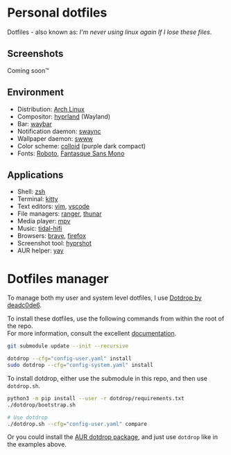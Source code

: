 # Personal dotfiles
Dotfiles - also known as: *I'm never using linux again If I lose these files*.

## Screenshots
Coming soon™

## Environment
- Distribution: [Arch Linux](https://www.archlinux.org/)
- Compositor: [hyprland](https://hyprland.org/) (Wayland)
- Bar: [waybar](https://github.com/Alexays/Waybar)
- Notification daemon: [swaync](https://github.com/ErikReider/SwayNotificationCenter)
- Wallpaper daemon: [swww](https://github.com/Horus645/swww)
- Color scheme: [colloid](https://github.com/vinceliuice/Colloid-gtk-theme) (purple dark compact)
- Fonts: [Roboto](https://fonts.google.com/specimen/Roboto), [Fantasque Sans Mono](https://github.com/belluzj/fantasque-sans)

## Applications
- Shell: [zsh](https://www.zsh.org/)
- Terminal: [kitty](https://sw.kovidgoyal.net/kitty/index.html)
- Text editors: [vim](http://www.vim.org/), [vscode](https://code.visualstudio.com/)
- File managers: [ranger](https://github.com/ranger/ranger), [thunar](https://docs.xfce.org/xfce/thunar/start)
- Media player: [mpv](https://mpv.io/)
- Music: [tidal-hifi](https://github.com/Mastermindzh/tidal-hifi)
- Browsers: [brave](https://brave.com/), [firefox](https://www.mozilla.org/en-US/firefox/)
- Screenshot tool: [hyprshot](https://github.com/Gustash/Hyprshot)
- AUR helper: [yay](https://github.com/Jguer/yay)

# Dotfiles manager
To manage both my user and system level dotfiles, I use [Dotdrop by deadc0de6](https://github.com/deadc0de6/dotdrop).

To install these dotfiles, use the following commands from within the root of the repo.  
For more information, consult the excellent [documentation](https://dotdrop.readthedocs.io/en/latest/usage/#install-dotfiles).
```bash
git submodule update --init --recursive

dotdrop --cfg="config-user.yaml" install
sudo dotdrop --cfg="config-system.yaml" install
```

To install dotdrop, either use the submodule in this repo, and then use `dotdrop.sh`.
```bash
python3 -m pip install --user -r dotdrop/requirements.txt
./dotdrop/bootstrap.sh

# Use dotdrop
./dotdrop.sh --cfg="config-user.yaml" compare
```

Or you could install the [AUR dotdrop package](https://aur.archlinux.org/packages/dotdrop), and just use `dotdrop` like in the examples above.

